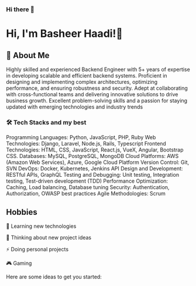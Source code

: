 ### Hi there 👋

# Hi, I'm Basheer Haadi!👋

## 🚀 About Me
Highly skilled and experienced Backend Engineer with 5+ years of expertise in developing scalable and efficient backend systems. Proficient in designing and implementing complex architectures, optimizing performance, and ensuring robustness and security. Adept at collaborating with cross-functional teams and delivering innovative solutions to drive business growth. Excellent problem-solving skills and a passion for staying updated with emerging technologies and industry trends

### 🛠 Tech Stacks and my best
Programming Languages: Python, JavaScript, PHP, Ruby
Web Technologies: Django, Laravel, Node.js, Rails, Typescript
Frontend Technologies: HTML, CSS, JavaScript, React.js, VueX, Angular, Bootstrap CSS.
Databases: MySQL, PostgreSQL, MongoDB
Cloud Platforms: AWS (Amazon Web Services), Azure, Google Cloud Platform
Version Control: Git, SVN
DevOps: Docker, Kubernetes, Jenkins
API Design and Development: RESTful APIs, GraphQL
Testing and Debugging: Unit testing, Integration testing, Test-driven development (TDD)
Performance Optimization: Caching, Load balancing, Database tuning
Security: Authentication, Authorization, OWASP best practices
Agile Methodologies: Scrum

## Hobbies

🧠 Learning new technologies

🤔 Thinking about new project ideas

⚡️ Doing personal projects

🎮 Gaming

Here are some ideas to get you started:

